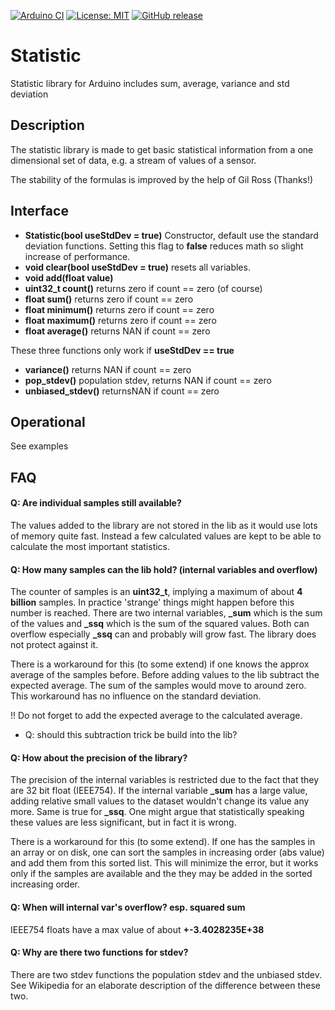 
[![Arduino CI](https://github.com/RobTillaart/Statistic/workflows/Arduino%20CI/badge.svg)](https://github.com/marketplace/actions/arduino_ci)
[![License: MIT](https://img.shields.io/badge/license-MIT-green.svg)](https://github.com/RobTillaart/Statistic/blob/master/LICENSE)
[![GitHub release](https://img.shields.io/github/release/RobTillaart/Statistic.svg?maxAge=3600)](https://github.com/RobTillaart/Statistic/releases)


# Statistic

Statistic library for Arduino includes sum, average, variance and std deviation


## Description

The statistic library is made to get basic statistical information from a 
one dimensional set of data, e.g. a stream of values of a sensor.

The stability of the formulas is improved by the help of Gil Ross (Thanks!)

## Interface

- **Statistic(bool useStdDev = true)** Constructor, default use the standard deviation
functions. Setting this flag to **false** reduces math so slight increase of performance.
- **void clear(bool useStdDev = true)** resets all variables.
- **void add(float value)**
- **uint32_t count()** returns zero if count == zero (of course)
- **float sum()**      returns zero if count == zero
- **float minimum()**  returns zero if count == zero
- **float maximum()**  returns zero if count == zero
- **float average()**  returns NAN if count == zero

These three functions only work if **useStdDev == true**

- **variance()**         returns NAN if count == zero
- **pop_stdev()**        population stdev, returns NAN if count == zero
- **unbiased_stdev()**   returnsNAN if count == zero


## Operational

See examples

## FAQ

#### Q: Are individual samples still available?

The values added to the library are not stored in the lib as it would use lots 
of memory quite fast. Instead a few calculated values are kept to be able to 
calculate the most important statistics. 


#### Q: How many samples can the lib hold?  (internal variables and overflow)

The counter of samples is an **uint32_t**, implying a maximum of about **4 billion** samples. 
In practice 'strange' things might happen before this number is reached. 
There are two internal variables, **_sum** which is the sum of the values and **_ssq** 
which is the sum of the squared values. Both can overflow especially **_ssq** 
can and probably will grow fast. The library does not protect against it.

There is a workaround for this (to some extend) if one knows the approx 
average of the samples before. Before adding values to the lib subtract 
the expected average. The sum of the samples would move to around zero. 
This workaround has no influence on the standard deviation. 

!! Do not forget to add the expected average to the calculated average.

- Q: should this subtraction trick be build into the lib?


#### Q: How about the precision of the library?

The precision of the internal variables is restricted due to the fact 
that they are 32 bit float (IEEE754). If the internal variable **_sum** has 
a large value, adding relative small values to the dataset wouldn't 
change its value any more. Same is true for **_ssq**. One might argue that 
statistically speaking these values are less significant, but in fact it is wrong.

There is a workaround for this (to some extend). If one has the samples in an 
array or on disk, one can sort the samples in increasing order (abs value) 
and add them from this sorted list. This will minimize the error, 
but it works only if the samples are available and the they may be added 
in the sorted increasing order.


#### Q: When will internal var's overflow? esp. squared sum

IEEE754 floats have a max value of about **+-3.4028235E+38**


#### Q: Why are there two functions for stdev?

There are two stdev functions the population stdev and the unbiased stdev. 
See Wikipedia for an elaborate description of the difference between these two.



